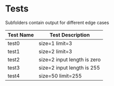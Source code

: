 # Tests

Subfolders contain output for different edge cases

| Test Name | Test Description            |
| --------- | --------------------------- |
| test0     | size=1 limit=3              |
| test1     | size=2 limit=3              |
| test2     | size=2 input length is zero |
| test3     | size=2 input length is 255  |
| test4     | size=50 limit=255           |
